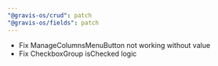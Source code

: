 ```yaml
---
"@gravis-os/crud": patch
"@gravis-os/fields": patch
---
```


- Fix ManageColumnsMenuButton not working without value
- Fix CheckboxGroup isChecked logic
